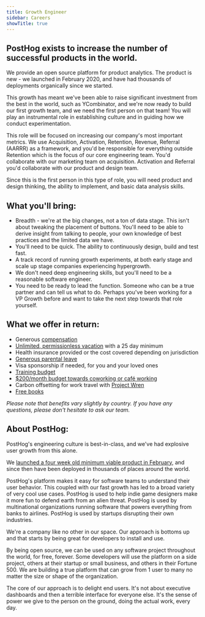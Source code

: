 ```yaml
---
title: Growth Engineer
sidebar: Careers
showTitle: true
---
```

## PostHog exists to increase the number of successful products in the world.

We provide an open source platform for product analytics. The product is new - we launched in February 2020, and have had thousands of deployments organically since we started.

This growth has meant we've been able to raise significant investment from the best in the world, such as YCombinator, and we're now ready to build our first growth team, and we need the first person on that team! You will play an instrumental role in establishing culture and in guiding how we conduct experimentation.

This role will be focused on increasing our company's most important metrics. We use Acquisition, Activation, Retention, Revenue, Referral (AARRR) as a framework, and you'd be responsible for everything outside Retention which is the focus of our core engineering team. You'd collaborate with our marketing team on acquisition. Activation and Referral you'd collaborate with our product and design team.

Since this is the first person in this type of role, you will need product and design thinking, the ability to implement, and basic data analysis skills.

## What you'll bring:
* Breadth - we're at the big changes, not a ton of data stage. This isn't about tweaking the placement of buttons. You'll need to be able to derive insight from talking to people, your own knowledge of best practices and the limited data we have.
* You'll need to be quick. The ability to continuously design, build and test fast.
* A track record of running growth experiments, at both early stage and scale up stage companies experiencing hypergrowth.
* We don't need deep engineering skills, but you'll need to be a reasonable software engineer.
* You need to be ready to lead the function. Someone who can be a true partner and can tell us what to do. Perhaps you've been working for a VP Growth before and want to take the next step towards that role yourself.

## What we offer in return:
* Generous [compensation](/handbook/people/compensation)
* [Unlimited, permissionless vacation](/handbook/people/time-off) with a 25 day minimum
* Health insurance provided or the cost covered depending on jurisdiction
* [Generous parental leave](/handbook/people/time-off)
* Visa sponsorship if needed, for you and your loved ones
* [Training budget](/handbook/people/training)
* [$200/month budget towards coworking or café working](/handbook/people/spending-money)
* Carbon offsetting for work travel with [Project Wren](https://www.wren.co/)
* [Free books](/handbook/people/training#books)

*Please note that benefits vary slightly by country. If you have any questions, please don't hesitate to ask our team.*

## About PostHog:

PostHog's engineering culture is best-in-class, and we've had explosive user growth from this alone.

We [launched a four week old minimum viable product in February](/handbook/company/story), and since then have been deployed in thousands of places around the world.

PostHog's platform makes it easy for software teams to understand their user behavior. This coupled with our fast growth has led to a broad variety of very cool use cases. PostHog is used to help indie game designers make it more fun to defend earth from an alien threat. PostHog is used by multinational organizations running software that powers everything from banks to airlines. PostHog is used by startups disrupting their own industries.

We're a company like no other in our space. Our approach is bottoms up and that starts by being great for developers to install and use.

By being open source, we can be used on any software project throughout the world, for free, forever. Some developers will use the platform on a side project, others at their startup or small business, and others in their Fortune 500. We are building a true platform that can grow from 1 user to many no matter the size or shape of the organization.

The core of our approach is to delight end users. It's not about executive dashboards and then a terrible interface for everyone else. It's the sense of power we give to the person on the ground, doing the actual work, every day.


